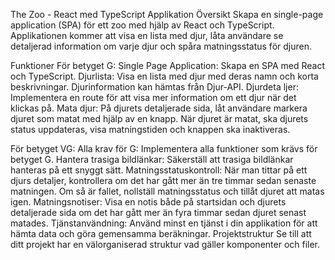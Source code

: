 The Zoo - React med TypeScript Applikation
Översikt
Skapa en single-page application (SPA) för ett zoo med hjälp av React och TypeScript. Applikationen kommer att visa en lista med djur, låta användare se detaljerad information om varje djur och spåra matningsstatus för djuren.

Funktioner
För betyget G:
Single Page Application: Skapa en SPA med React och TypeScript.
Djurlista: Visa en lista med djur med deras namn och korta beskrivningar. Djurinformation kan hämtas från Djur-API.
Djurdeta ljer: Implementera en route för att visa mer information om ett djur när det klickas på.
Mata djur: På djurets detaljerade sida, låt användare markera djuret som matat med hjälp av en knapp. När djuret är matat, ska djurets status uppdateras, visa matningstiden och knappen ska inaktiveras.

  
För betyget VG:
Alla krav för G: Implementera alla funktioner som krävs för betyget G.
Hantera trasiga bildlänkar: Säkerställ att trasiga bildlänkar hanteras på ett snyggt sätt.
Matningsstatuskontroll: När man tittar på ett djurs detaljer, kontrollera om det har gått mer än tre timmar sedan senaste matningen. Om så är fallet, nollställ matningsstatus och tillåt djuret att matas igen.
Matningsnotiser: Visa en notis både på startsidan och djurets detaljerade sida om det har gått mer än fyra timmar sedan djuret senast matades.
Tjänstanvändning: Använd minst en tjänst i din applikation för att hämta data och göra gemensamma beräkningar.
Projektstruktur
Se till att ditt projekt har en välorganiserad struktur vad gäller komponenter och filer.
